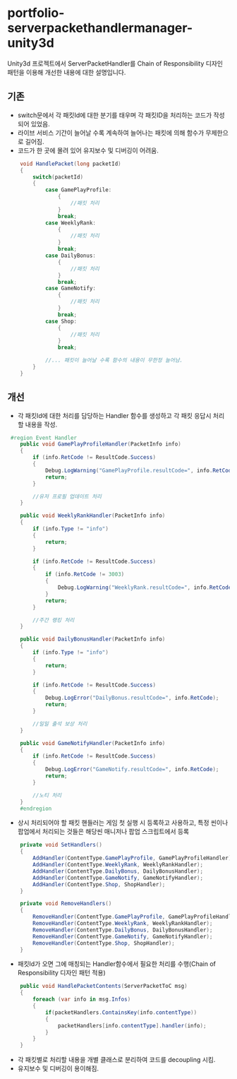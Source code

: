 # portfolio-serverpackethandlermanager-unity3d
Unity3d 프로젝트에서 ServerPacketHandler를 Chain of Responsibility 디자인 패턴을 이용해 개선한 내용에 대한 설명입니다.

## 기존
- switch문에서 각 패킷Id에 대한 분기를 태우며 각 패킷ID을 처리하는 코드가 작성되어 있었음.
- 라이브 서비스 기간이 늘어날 수록 계속하여 늘어나는 패킷에 의해 함수가 무제한으로 길어짐.
- 코드가 한 곳에 몰려 있어 유지보수 및 디버깅이 어려움.
``` c#
    void HandlePacket(long packetId)
    {
        switch(packetId)
        {
            case GamePlayProfile:
                {
                    //패킷 처리
                }
                break;
            case WeeklyRank:
                {
                    //패킷 처리
                }
                break;
            case DailyBonus:
                {
                    //패킷 처리
                }
                break;
            case GameNotify:
                {
                    //패킷 처리
                }
                break;
            case Shop:
                {
                    //패킷 처리
                }
                break;

            //... 패킷이 늘어날 수록 함수의 내용이 무한정 늘어남.
        }
    }
```

## 개선
- 각 패킷Id에 대한 처리를 담당하는 Handler 함수를 생성하고 각 패킷 응답시 처리할 내용을 작성.
``` c#
 #region Event Handler
    public void GamePlayProfileHandler(PacketInfo info)
    {
        if (info.RetCode != ResultCode.Success)
        {
            Debug.LogWarning("GamePlayProfile.resultCode=", info.RetCode);
            return;
        }

        //유저 프로필 업데이트 처리
    }

    public void WeeklyRankHandler(PacketInfo info)
    {
        if (info.Type != "info")
        {
            return;
        }

        if (info.RetCode != ResultCode.Success)
        {
            if (info.RetCode != 3003)
            {
                Debug.LogWarning("WeeklyRank.resultCode=", info.RetCode);
            }
            return;
        }

        //주간 랭킹 처리
    }

    public void DailyBonusHandler(PacketInfo info)
    {
        if (info.Type != "info")
        {
            return;
        }

        if (info.RetCode != ResultCode.Success)
        {
            Debug.LogError("DailyBonus.resultCode=", info.RetCode);
            return;
        }

        //일일 출석 보상 처리
    }

    public void GameNotifyHandler(PacketInfo info)
    {
        if (info.RetCode != ResultCode.Success)
        {
            Debug.LogError("GameNotify.resultCode=", info.RetCode);
            return;
        }

        //노티 처리
    }
    #endregion
```
- 상시 처리되어야 할 패킷 핸들러는 게임 첫 실행 시 등록하고 사용하고, 특정 씬이나 팝업에서 처리되는 것들은 해당씬 매니저나 팝업 스크립트에서 등록
``` c#
    private void SetHandlers()
    {
        AddHandler(ContentType.GamePlayProfile, GamePlayProfileHandler);
        AddHandler(ContentType.WeeklyRank, WeeklyRankHandler);
        AddHandler(ContentType.DailyBonus, DailyBonusHandler);
        AddHandler(ContentType.GameNotify, GameNotifyHandler);
        AddHandler(ContentType.Shop, ShopHandler);
    }

    private void RemoveHandlers()
    {
        RemoveHandler(ContentType.GamePlayProfile, GamePlayProfileHandler);
        RemoveHandler(ContentType.WeeklyRank, WeeklyRankHandler);
        RemoveHandler(ContentType.DailyBonus, DailyBonusHandler);
        RemoveHandler(ContentType.GameNotify, GameNotifyHandler);
        RemoveHandler(ContentType.Shop, ShopHandler);
    }
```
- 패킷Id가 오면 그에 매칭되는 Handler함수에서 필요한 처리를 수행(Chain of Responsibility 디자인 패턴 적용)
``` c#
    public void HandlePacketContents(ServerPacketToC msg)
    {
        foreach (var info in msg.Infos)
        {
            if(packetHandlers.ContainsKey(info.contentType))
            {
                packetHandlers[info.contentType].handler(info);
            }
        }
    }
```
- 각 패킷별로 처리할 내용을 개별 클래스로 분리하여 코드를 decoupling 시킴.
- 유지보수 및 디버깅이 용이해짐.
